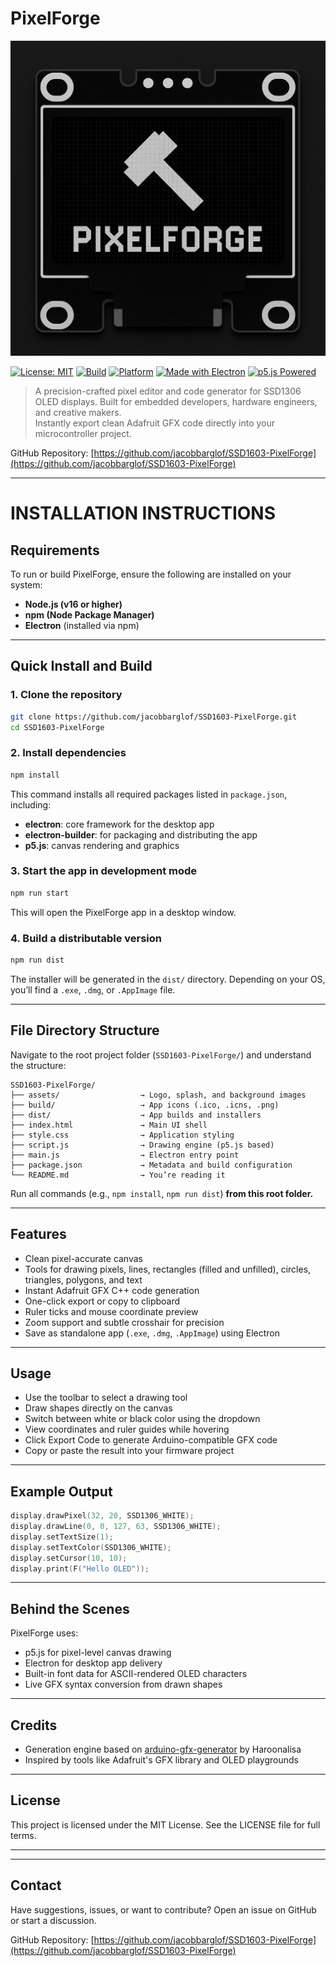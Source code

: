 # PixelForge

![PixelForge Logo](assets/pixelforge-logo.png)

[![License: MIT](https://img.shields.io/badge/license-MIT-blue.svg)](LICENSE)
[![Build](https://img.shields.io/badge/build-stable-brightgreen)](#)
[![Platform](https://img.shields.io/badge/platform-Windows%20Linux-blue)](#)
[![Made with Electron](https://img.shields.io/badge/made%20with-Electron-47848F?logo=electron&logoColor=white)](https://www.electronjs.org/)
[![p5.js Powered](https://img.shields.io/badge/graphics-p5.js-orange)](https://p5js.org/)

> A precision-crafted pixel editor and code generator for SSD1306 OLED displays. Built for embedded developers, hardware engineers, and creative makers.  
> Instantly export clean Adafruit GFX code directly into your microcontroller project.

GitHub Repository: [https://github.com/jacobbarglof/SSD1603-PixelForge](https://github.com/jacobbarglof/SSD1603-PixelForge)


---

# INSTALLATION INSTRUCTIONS

## Requirements

To run or build PixelForge, ensure the following are installed on your system:

* **Node.js (v16 or higher)**
* **npm (Node Package Manager)**
* **Electron** (installed via npm)

---

## Quick Install and Build

### 1. Clone the repository

```bash
git clone https://github.com/jacobbarglof/SSD1603-PixelForge.git
cd SSD1603-PixelForge
```

### 2. Install dependencies

```bash
npm install
```

This command installs all required packages listed in `package.json`, including:

* **electron**: core framework for the desktop app
* **electron-builder**: for packaging and distributing the app
* **p5.js**: canvas rendering and graphics

### 3. Start the app in development mode

```bash
npm run start
```

This will open the PixelForge app in a desktop window.

### 4. Build a distributable version

```bash
npm run dist
```

The installer will be generated in the `dist/` directory. Depending on your OS, you’ll find a `.exe`, `.dmg`, or `.AppImage` file.

---

## File Directory Structure

Navigate to the root project folder (`SSD1603-PixelForge/`) and understand the structure:

```
SSD1603-PixelForge/
├── assets/                  → Logo, splash, and background images
├── build/                   → App icons (.ico, .icns, .png)
├── dist/                    → App builds and installers
├── index.html               → Main UI shell
├── style.css                → Application styling
├── script.js                → Drawing engine (p5.js based)
├── main.js                  → Electron entry point
├── package.json             → Metadata and build configuration
└── README.md                → You’re reading it
```

Run all commands (e.g., `npm install`, `npm run dist`) **from this root folder.**

---

## Features

* Clean pixel-accurate canvas
* Tools for drawing pixels, lines, rectangles (filled and unfilled), circles, triangles, polygons, and text
* Instant Adafruit GFX C++ code generation
* One-click export or copy to clipboard
* Ruler ticks and mouse coordinate preview
* Zoom support and subtle crosshair for precision
* Save as standalone app (`.exe`, `.dmg`, `.AppImage`) using Electron

---

## Usage

* Use the toolbar to select a drawing tool
* Draw shapes directly on the canvas
* Switch between white or black color using the dropdown
* View coordinates and ruler guides while hovering
* Click Export Code to generate Arduino-compatible GFX code
* Copy or paste the result into your firmware project

---

## Example Output

```cpp
display.drawPixel(32, 20, SSD1306_WHITE);
display.drawLine(0, 0, 127, 63, SSD1306_WHITE);
display.setTextSize(1);
display.setTextColor(SSD1306_WHITE);
display.setCursor(10, 10);
display.print(F("Hello OLED"));
```

---

## Behind the Scenes

PixelForge uses:

* p5.js for pixel-level canvas drawing
* Electron for desktop app delivery
* Built-in font data for ASCII-rendered OLED characters
* Live GFX syntax conversion from drawn shapes

---

## Credits

* Generation engine based on [arduino-gfx-generator](https://github.com/haroonalisa/arduino-gfx-generator) by Haroonalisa
* Inspired by tools like Adafruit's GFX library and OLED playgrounds

---

## License

This project is licensed under the MIT License.
See the LICENSE file for full terms.

---

---

## Contact

Have suggestions, issues, or want to contribute?
Open an issue on GitHub or start a discussion.

GitHub Repository: [https://github.com/jacobbarglof/SSD1603-PixelForge](https://github.com/jacobbarglof/SSD1603-PixelForge)
